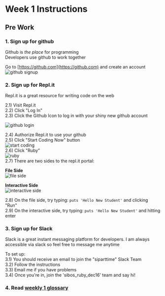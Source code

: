 # Week 1 Instructions

## Pre Work
### 1. Sign up for github
Github is *the place* for programming  
Developers use github to work together

Go to [https://github.com](https://github.com) and create an account
![github signup](https://www.evernote.com/shard/s358/sh/6e5dbc9b-20c8-460d-bba1-c954faf56919/9030558fa1c4dbd2/res/de396580-8f7e-48a2-9a93-a1daf9bbc271/skitch.png)

### 2. Sign up for Repl.it
Repl.it is a great resource for writing code on the web  

2.1) Visit Repl.it  
2.2) Click "Log In"  
2.3) Click the Github Icon to log in with your shiny new github account   

![github login](https://www.evernote.com/shard/s358/sh/0ebb8d1c-df1a-40d6-a198-bced4329628f/1471a4a214fd8529/res/ed983c7c-4a21-47b6-8cef-9d117468d254/skitch.png)

2.4) Authorize Repl.it to use your github  
2.5) Click "Start Coding Now" button  
![start coding](https://www.evernote.com/shard/s358/sh/bd6e62b4-22f3-4ea4-b934-0fce35ef6584/d10a20ea84c994ca/res/37316178-7f09-4de9-828f-94cac2f72fb4/skitch.png)  
2.6) Click "Ruby"  
![ruby](https://www.evernote.com/shard/s358/sh/1302ea93-6b04-41ee-99ed-22e5c76a165f/641724e157637030/res/67790487-9999-4b41-a8d6-37c21a29970e/skitch.png)  
2.7) There are two sides to the repl.it portal:  

**File Side**  
![file side](https://www.evernote.com/shard/s358/sh/2132772c-63d3-4da6-8767-f9d52743e83f/46916b9a069b7a81/res/6d7ff65b-293f-4820-ae22-06dc8becf9cd/skitch.png)  

**Interactive Side**  
![interactive side](https://www.evernote.com/shard/s358/sh/b040715d-1c06-4d46-981f-79e551160a9c/063038892bee9412/res/c99e1134-81fb-450b-bc03-c85ef43afd60/skitch.png)  

2.8) On the file side, try typing: `puts 'Hello New Student'` and clicking "Run"    
2.9) On the interactive side, try typing: `puts 'Hello New Student'` and hitting enter  

### 3. Sign up for Slack
Slack is a great instant messaging platform for developers.  I am always accessible via slack so feel free to message me anytime  

To set up:  
3.1) You should receive an email to join the "siparttime" Slack Team  
3.2) Follow the instructions  
3.3) Email me if you have problems  
3.4) Once you're in, join the 'sibos_ruby_dec16' team and say hi!


### 4. Read [weekly 1 glossary](/weekly_glossaries/week_1.md)
